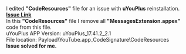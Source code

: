 I edited <b>"CodeResources"</b> file for an issue with <b>uYouPlus</b> reinstallation. <b> [Issue Link](https://github.com/qnblackcat/uYouPlus/issues/360#issuecomment-1214204795)</b><br>
In this <b>"CodeResources"</b> file I remove all <b>"MessagesExtension.appex"</b> code from this file.<br>
uYouPlus APP Version: uYouPlus_17.41.2_2.1<br>
File location: Payload\YouTube.app\_CodeSignature\CodeResources
<br><b>Issue solved for me.</b>
